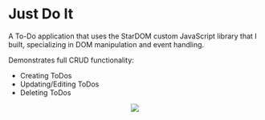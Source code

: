 # Just Do It

A To-Do application that uses the StarDOM custom JavaScript library that I built, specializing in DOM manipulation and event handling.

Demonstrates full CRUD functionality:
- Creating ToDos
- Updating/Editing ToDos
- Deleting ToDos

<div style="text-align: center; display: flex; justify-content: center; align-items: center;">
  <img src="./screenshots/justdoit.gif"></img>
</div>
